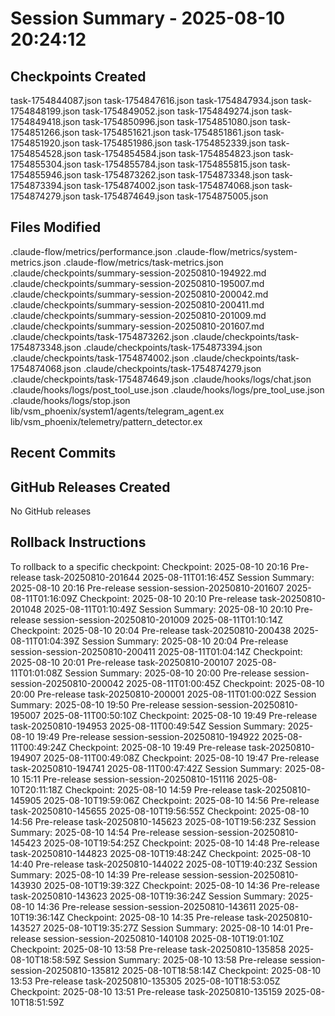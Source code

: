 # Session Summary - 2025-08-10 20:24:12

## Checkpoints Created
task-1754844087.json
task-1754847616.json
task-1754847934.json
task-1754848199.json
task-1754849052.json
task-1754849274.json
task-1754849418.json
task-1754850996.json
task-1754851080.json
task-1754851266.json
task-1754851621.json
task-1754851861.json
task-1754851920.json
task-1754851986.json
task-1754852339.json
task-1754854528.json
task-1754854584.json
task-1754854823.json
task-1754855304.json
task-1754855784.json
task-1754855815.json
task-1754855946.json
task-1754873262.json
task-1754873348.json
task-1754873394.json
task-1754874002.json
task-1754874068.json
task-1754874279.json
task-1754874649.json
task-1754875005.json

## Files Modified
.claude-flow/metrics/performance.json
.claude-flow/metrics/system-metrics.json
.claude-flow/metrics/task-metrics.json
.claude/checkpoints/summary-session-20250810-194922.md
.claude/checkpoints/summary-session-20250810-195007.md
.claude/checkpoints/summary-session-20250810-200042.md
.claude/checkpoints/summary-session-20250810-200411.md
.claude/checkpoints/summary-session-20250810-201009.md
.claude/checkpoints/summary-session-20250810-201607.md
.claude/checkpoints/task-1754873262.json
.claude/checkpoints/task-1754873348.json
.claude/checkpoints/task-1754873394.json
.claude/checkpoints/task-1754874002.json
.claude/checkpoints/task-1754874068.json
.claude/checkpoints/task-1754874279.json
.claude/checkpoints/task-1754874649.json
.claude/hooks/logs/chat.json
.claude/hooks/logs/post_tool_use.json
.claude/hooks/logs/pre_tool_use.json
.claude/hooks/logs/stop.json
lib/vsm_phoenix/system1/agents/telegram_agent.ex
lib/vsm_phoenix/telemetry/pattern_detector.ex

## Recent Commits


## GitHub Releases Created
No GitHub releases

## Rollback Instructions
To rollback to a specific checkpoint:
Checkpoint: 2025-08-10 20:16	Pre-release	task-20250810-201644	2025-08-11T01:16:45Z
Session Summary: 2025-08-10 20:16	Pre-release	session-session-20250810-201607	2025-08-11T01:16:09Z
Checkpoint: 2025-08-10 20:10	Pre-release	task-20250810-201048	2025-08-11T01:10:49Z
Session Summary: 2025-08-10 20:10	Pre-release	session-session-20250810-201009	2025-08-11T01:10:14Z
Checkpoint: 2025-08-10 20:04	Pre-release	task-20250810-200438	2025-08-11T01:04:39Z
Session Summary: 2025-08-10 20:04	Pre-release	session-session-20250810-200411	2025-08-11T01:04:14Z
Checkpoint: 2025-08-10 20:01	Pre-release	task-20250810-200107	2025-08-11T01:01:08Z
Session Summary: 2025-08-10 20:00	Pre-release	session-session-20250810-200042	2025-08-11T01:00:45Z
Checkpoint: 2025-08-10 20:00	Pre-release	task-20250810-200001	2025-08-11T01:00:02Z
Session Summary: 2025-08-10 19:50	Pre-release	session-session-20250810-195007	2025-08-11T00:50:10Z
Checkpoint: 2025-08-10 19:49	Pre-release	task-20250810-194953	2025-08-11T00:49:54Z
Session Summary: 2025-08-10 19:49	Pre-release	session-session-20250810-194922	2025-08-11T00:49:24Z
Checkpoint: 2025-08-10 19:49	Pre-release	task-20250810-194907	2025-08-11T00:49:08Z
Checkpoint: 2025-08-10 19:47	Pre-release	task-20250810-194741	2025-08-11T00:47:42Z
Session Summary: 2025-08-10 15:11	Pre-release	session-session-20250810-151116	2025-08-10T20:11:18Z
Checkpoint: 2025-08-10 14:59	Pre-release	task-20250810-145905	2025-08-10T19:59:06Z
Checkpoint: 2025-08-10 14:56	Pre-release	task-20250810-145655	2025-08-10T19:56:55Z
Checkpoint: 2025-08-10 14:56	Pre-release	task-20250810-145623	2025-08-10T19:56:23Z
Session Summary: 2025-08-10 14:54	Pre-release	session-session-20250810-145423	2025-08-10T19:54:25Z
Checkpoint: 2025-08-10 14:48	Pre-release	task-20250810-144823	2025-08-10T19:48:24Z
Checkpoint: 2025-08-10 14:40	Pre-release	task-20250810-144022	2025-08-10T19:40:23Z
Session Summary: 2025-08-10 14:39	Pre-release	session-session-20250810-143930	2025-08-10T19:39:32Z
Checkpoint: 2025-08-10 14:36	Pre-release	task-20250810-143623	2025-08-10T19:36:24Z
Session Summary: 2025-08-10 14:36	Pre-release	session-session-20250810-143611	2025-08-10T19:36:14Z
Checkpoint: 2025-08-10 14:35	Pre-release	task-20250810-143527	2025-08-10T19:35:27Z
Session Summary: 2025-08-10 14:01	Pre-release	session-session-20250810-140108	2025-08-10T19:01:10Z
Checkpoint: 2025-08-10 13:58	Pre-release	task-20250810-135858	2025-08-10T18:58:59Z
Session Summary: 2025-08-10 13:58	Pre-release	session-session-20250810-135812	2025-08-10T18:58:14Z
Checkpoint: 2025-08-10 13:53	Pre-release	task-20250810-135305	2025-08-10T18:53:05Z
Checkpoint: 2025-08-10 13:51	Pre-release	task-20250810-135159	2025-08-10T18:51:59Z
